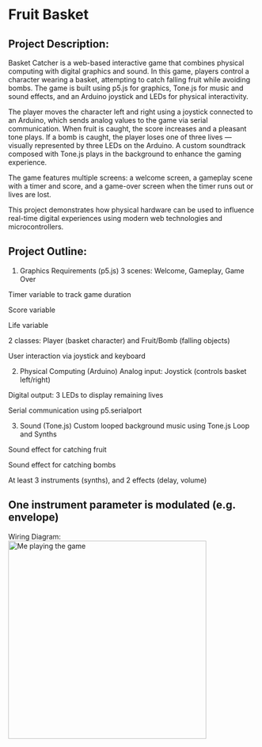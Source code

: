 # Fruit Basket

Project Description:
-----------------------------------------------------------------------------------------
Basket Catcher is a web-based interactive game that combines physical computing with digital graphics and sound. In this game, players control a character wearing a basket, attempting to catch falling fruit while avoiding bombs. The game is built using p5.js for graphics, Tone.js for music and sound effects, and an Arduino joystick and LEDs for physical interactivity.

The player moves the character left and right using a joystick connected to an Arduino, which sends analog values to the game via serial communication. When fruit is caught, the score increases and a pleasant tone plays. If a bomb is caught, the player loses one of three lives — visually represented by three LEDs on the Arduino. A custom soundtrack composed with Tone.js plays in the background to enhance the gaming experience.

The game features multiple screens: a welcome screen, a gameplay scene with a timer and score, and a game-over screen when the timer runs out or lives are lost.

This project demonstrates how physical hardware can be used to influence real-time digital experiences using modern web technologies and microcontrollers.

Project Outline:
-----------------------------------------------------------------------------------------
1. Graphics Requirements (p5.js)
 3 scenes: Welcome, Gameplay, Game Over

 Timer variable to track game duration

 Score variable

 Life variable

 2 classes: Player (basket character) and Fruit/Bomb (falling objects)

 User interaction via joystick and keyboard

2. Physical Computing (Arduino)
 Analog input: Joystick (controls basket left/right)

 Digital output: 3 LEDs to display remaining lives

 Serial communication using p5.serialport

3. Sound (Tone.js)
 Custom looped background music using Tone.js Loop and Synths

 Sound effect for catching fruit

 Sound effect for catching bombs

 At least 3 instruments (synths), and 2 effects (delay, volume)

 One instrument parameter is modulated (e.g. envelope)
 -----------------------------------------------------------------------------------------
 Wiring Diagram:
 <img src="images/wiringdiagram.jpg" alt="Me playing the game" width="400">
